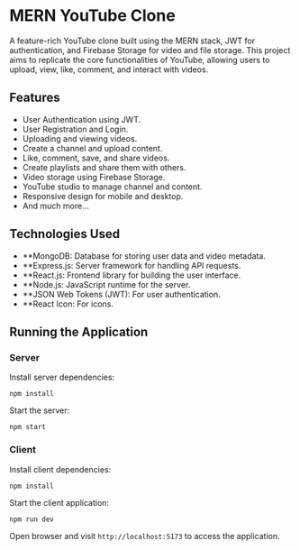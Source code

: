 # MERN YouTube Clone


A feature-rich YouTube clone built using the MERN stack, JWT for authentication, and Firebase Storage for video and file storage. This project aims to replicate the core functionalities of YouTube, allowing users to upload, view, like, comment, and interact with videos.


## Features

- User Authentication using JWT.
- User Registration and Login.
- Uploading and viewing videos.
- Create a channel and upload content.
- Like, comment, save, and share videos.
- Create playlists and share them with others.
- Video storage using Firebase Storage.
- YouTube studio to manage channel and content.
- Responsive design for mobile and desktop.
- And much more...

## Technologies Used

- **MongoDB: Database for storing user data and video metadata.
- **Express.js: Server framework for handling API requests.
- **React.js: Frontend library for building the user interface.
- **Node.js: JavaScript runtime for the server.
- **JSON Web Tokens (JWT): For user authentication.
- **React Icon: For icons.


## Running the Application
### Server
Install server dependencies:

``npm install``

Start the server:

``npm start``


### Client
Install client dependencies:

``npm install``

Start the client application:

``npm run dev``

Open browser and visit `http://localhost:5173` to access the application.
